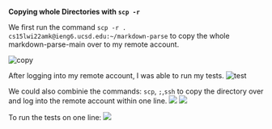 **Copying whole Directories with ```scp -r```**

We first run the command ```scp -r . cs15lwi22amk@ieng6.ucsd.edu:~/markdown-parse``` to copy the whole markdown-parse-main over to my remote account.

![copy](https://user-images.githubusercontent.com/92359561/153516444-631468fa-c78d-46c2-9e89-9a85d8f6c8ce.png)

After logging into my remote account, I was able to run my tests.
![test](https://user-images.githubusercontent.com/92359561/153521900-54aa2b64-fdf7-4618-ad9e-7d14a50f6bef.png)

We could also combinie the commands: ```scp```, ```;```,```ssh``` to copy the directory over and log into the remote account within one line.
![](https://user-images.githubusercontent.com/92359561/153530873-548ddeaf-3c5c-433d-8572-54f41b06e4f6.png)
![](https://user-images.githubusercontent.com/92359561/153531622-99f744ff-a80c-49b7-b73c-71ca2b45ebb6.png)

To run the tests on one line:
![](https://user-images.githubusercontent.com/92359561/153531185-89d79ebf-5033-49c0-8688-486ef334bd7c.png)
